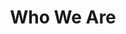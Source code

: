 ---
page: whoweare
title: Who We Are
imageUrl: img/SVG/WhoWeAre.svg
people:
    - name: Pat Bautista
      title: Software Developer
      imageUrl: img/people/pat.jpg
      bio: >
        Pat is a software developer with a skillset that is more focused on API and backend development. He has this interest in cybersecurity that makes him think a lot about his code implementations. He loves playing co-op games with his friends and playing with his dogs in his free time.
    - name: Gadiel Rojo
      title: Web Developer
      imageUrl: img/people/gadiel.jpg
      bio: >
        Gadiel is a Web Developer on PHP and Dot Net Frameworks, most of the time his work is focused on the Back-end, but he does Front-end too, like implementation of UI logic to communicate with the Back-end. Some of his hobbies are playing musical instruments, s snorkeling & spear-fishing.
    - name: Jee Ann Rivera
      title: Full Stack Developer
      imageUrl: img/people/jeeann.jpg
      bio: >
        Jee Ann is a Full Stack Developer. She graduated as a Computer Engineer but chose to have a career in Software Development. Nevertheless, she still loves playing around with microcontrollers like Arduino and Raspberry pi. She does not have any specific expertise but she is flexible enough to deliver any tasks given. She really loves learning new things and this trait helps her grow as a professional developer. She is a big fan of Japanese culture especially their food and learning their language helped her understand their culture.
    - name: Brix Mabala
      title: Full Stack Developer
      imageUrl: img/people/brix.jpg
      bio: >
        Brix is a Full-Stack Developer. His preferred languages are Python and JavaScript but he can learn and do anything that is given to him in order to meet client or employer requirements. Learning something new really excites him and he always love the feeling of applying what he learned into something and works. His goal is to become a more experienced developer in this field and become someone anyone needs in a company.
    - name: Erik Jacob
      title: Full Stack Developer
      imageUrl: img/people/erik.jpg
      bio: >
        Erik is an out-of-the-box thinker who loves providing solutions to complicated problems. As a Full Stack Developer, working with us is a great opportunity to sharpen his skills as ther are lots of technbologies to learn and implement. He loves tinkering with circuits and likes reading manga, drawing anime and making animations too.
    - name: Pocholo Recto
      title: Full Stack Developer
      imageUrl: img/people/poch.jpg
      bio: >
        Pocholo is a Full Stack Developer. He is always willing to learn new things and accepts challenges that would make him grow as a professional developer. He is also a fitness enthusiasts.
    - name: John Marc Adalid
      title: Web Designer
      imageUrl: img/people/maccy.jpg
      bio: >
        John is a Web and SaaS Ui/Ux designer for years now and been blessed to work with brands like Convertri, Tawk.to, Snagshout, Triberr, Test Easily and Vision Tech Team a creative & marketing agency with their clients like Richard Branson, David Bach, and Frank Kern!. He enjoys working with clients using their business brief to develop brand concepts, deliver original artwork and inspire a broad audience. He is passionate about working with diverse teams in developing client solutions.
    - name: Trusted Freelance Partners
      title: ""
      imageUrl: img/people/partners.jpg
      bio: >
        We have an extended team of trusted partners in our network. 


        If we do not have the skills we will say so, but we may recommend a partner or a joint venture.

---
